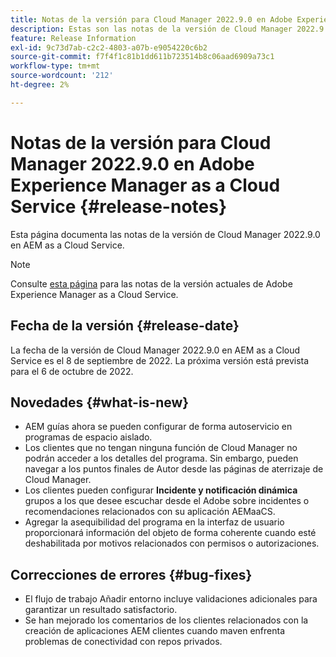 ```yaml
---
title: Notas de la versión para Cloud Manager 2022.9.0 en Adobe Experience Manager as a Cloud Service
description: Estas son las notas de la versión de Cloud Manager 2022.9.0 en AEM as a Cloud Service.
feature: Release Information
exl-id: 9c73d7ab-c2c2-4803-a07b-e9054220c6b2
source-git-commit: f7f4f1c81b1dd611b723514b8c06aad6909a73c1
workflow-type: tm+mt
source-wordcount: '212'
ht-degree: 2%

---
```



# Notas de la versión para Cloud Manager 2022.9.0 en Adobe Experience Manager as a Cloud Service {#release-notes}

Esta página documenta las notas de la versión de Cloud Manager 2022.9.0 en AEM as a Cloud Service.

>[!NOTE]
>
>Consulte [esta página](/help/release-notes/release-notes-cloud/release-notes-current.md) para las notas de la versión actuales de Adobe Experience Manager as a Cloud Service.

## Fecha de la versión {#release-date}

La fecha de la versión de Cloud Manager 2022.9.0 en AEM as a Cloud Service es el 8 de septiembre de 2022. La próxima versión está prevista para el 6 de octubre de 2022.

## Novedades {#what-is-new}

* AEM guías ahora se pueden configurar de forma autoservicio en programas de espacio aislado.
* Los clientes que no tengan ninguna función de Cloud Manager no podrán acceder a los detalles del programa. Sin embargo, pueden navegar a los puntos finales de Autor desde las páginas de aterrizaje de Cloud Manager.
* Los clientes pueden configurar **Incidente y notificación dinámica** grupos a los que desee escuchar desde el Adobe sobre incidentes o recomendaciones relacionados con su aplicación AEMaaCS.
* Agregar la asequibilidad del programa en la interfaz de usuario proporcionará información del objeto de forma coherente cuando esté deshabilitada por motivos relacionados con permisos o autorizaciones.

## Correcciones de errores {#bug-fixes}

* El flujo de trabajo Añadir entorno incluye validaciones adicionales para garantizar un resultado satisfactorio.
* Se han mejorado los comentarios de los clientes relacionados con la creación de aplicaciones AEM clientes cuando maven enfrenta problemas de conectividad con repos privados.
